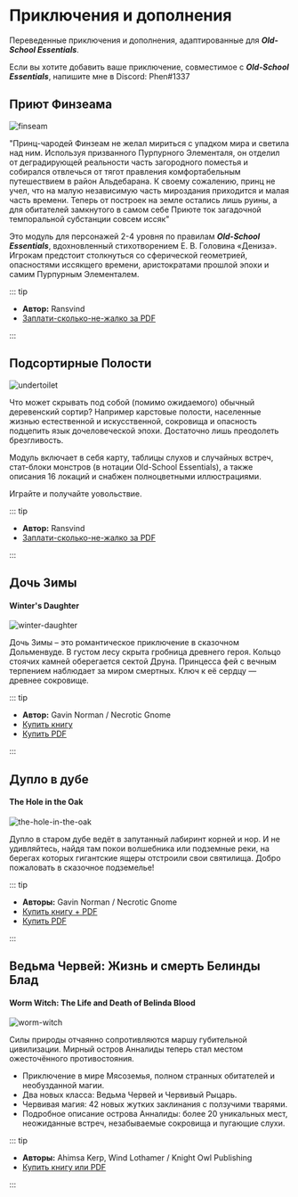 # Приключения и дополнения

Переведенные приключения и дополнения, адаптированные для **_Old-School Essentials_**.

Если вы хотите добавить ваше приключение, совместимое с **_Old-School Essentials_**, напишите мне в Discord: Phen#1337

## Приют Финзеама

![finseam](/assets/img/finseam.jpg)

"Принц-чародей Финзеам не желал мириться с упадком мира и светила над ним. Используя призванного Пурпурного Элементаля, он отделил от деградирующей реальности часть загородного поместья и собирался отвлечься от тягот правления комфортабельным путешествием в район Альдебарана. К своему сожалению, принц не учел, что на малую независимую часть мироздания приходится и малая часть времени. Теперь от построек на земле остались лишь руины, а для обитателей замкнутого в самом себе Приюте ток загадочной темпоральной субстанции совсем иссяк"

Это модуль для персонажей 2-4 уровня по правилам **_Old-School Essentials_**, вдохновленный стихотворением Е. В. Головина «Дениза». Игрокам предстоит столкнуться со сферической геометрией, опасностями иссякщего времени, аристократами прошлой эпохи и самим Пурпурным Элементалем.

::: tip

- **Автор:** Ransvind
- [Заплати-сколько-не-жалко за PDF](https://www.drivethrurpg.com/product/338189/)

:::

## Подсортирные Полости

![undertoilet](/assets/img/undertoilet.jpg)

Что может скрывать под собой (помимо ожидаемого) обычный деревенский сортир? Например карстовые полости, населенные жизнью естественной и искусственной, сокровища и опасность подцепить язык дочеловеческой эпохи. Достаточно лишь преодолеть брезгливость.

Модуль включает в себя карту, таблицы слухов и случайных встреч, стат-блоки монстров (в нотации Old-School Essentials), а также описания 16 локаций и снабжен полноцветными иллюстрациями.

Играйте и получайте уовольствие.

::: tip

- **Автор:** Ransvind
- [Заплати-сколько-не-жалко за PDF](https://www.drivethrurpg.com/product/319808/)

:::

## Дочь Зимы

#### Winter's Daughter

![winter-daughter](/assets/img/winters-daughter.png)

Дочь Зимы – это романтическое приключение в сказочном Дольменвуде. В густом лесу скрыта гробница древнего героя. Кольцо стоячих камней
оберегается сектой Друна. Принцесса фей с вечным терпением наблюдает за миром смертных. Ключ к её сердцу — древнее сокровище.

::: tip

- **Автор:** Gavin Norman / Necrotic Gnome
- [Купить книгу](https://necroticgnome.com/collections/dolmenwood/products/dolmenwood-winters-daughter)
- [Купить PDF](https://necroticgnome.com/collections/dolmenwood/products/winters-daughter-pdf)

:::

## Дупло в дубе

#### The Hole in the Oak

![the-hole-in-the-oak](/assets/img/the-hole-in-the-oak.png)

Дупло в старом дубе ведёт в запутанный лабиринт корней и нор. И не удивляйтесь, найдя там покои волшебника или подземные реки, на берегах которых гигантские ящеры отстроили свои святилища. Добро пожаловать в сказочное подземелье!

::: tip

- **Авторы:** Gavin Norman / Necrotic Gnome
- [Купить книгу + PDF](https://necroticgnome.com/collections/adventures/products/the-hole-in-the-oak-print-pdf)
- [Купить PDF](https://necroticgnome.com/collections/adventures/products/the-hole-in-the-oak)

:::

## Ведьма Червей: Жизнь и смерть Белинды Блад

#### Worm Witch: The Life and Death of Belinda Blood

![worm-witch](/assets/img/worm-witch.png)

Силы природы отчаянно сопротивляются маршу губительной цивилизации. Мирный остров Анналиды теперь стал местом ожесточённого противостояния.

- Приключение в мире Мясоземья, полном странных обитателей и необузданной магии.
- Два новых класса: Ведьма Червей и Червивый Рыцарь.
- Червивая магия: 42 новых жутких заклинания с ползучими тварями.
- Подробное описание острова Анналиды: более 20 уникальных мест, неожиданные встреч, незабываемые сокровища и пугающие слухи.

::: tip

- **Авторы:** Ahimsa Kerp, Wind Lothamer / Knight Owl Publishing
- [Купить книгу или PDF](https://knightowlpublishing.com/product/worm-witch-the-life-and-death-of-belinda-blood-hardback/)

:::
